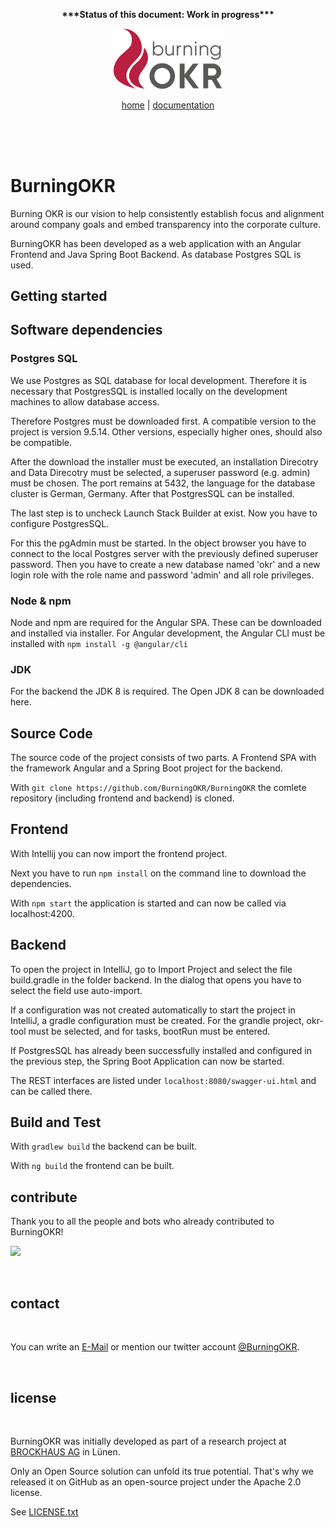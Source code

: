 <p align="center"><b> ***Status of this document: Work in progress*** </p></b>

<p align="center"><img src="/docs/ci/Logo_burningOKR_RGB_web.png" width="35%" height="35%" alt="Burning OKR"/></p>

<p align="center">
<a href="http://www.burningokr.org" target="_blank">home</a> | <a href="https://burning-okr.gitbook.io/burningokr" target="_blank">documentation</a> </a></p>
<br/><br/><br/>

# BurningOKR 
Burning OKR is our vision to help consistently establish focus and alignment around company goals and embed transparency into the corporate culture.

BurningOKR has been developed as a web application with an Angular Frontend and Java Spring Boot Backend. As database Postgres SQL is used. 


## Getting started

## Software dependencies

### Postgres SQL

We use Postgres as SQL database for local development. Therefore it is necessary that PostgresSQL is installed locally on the development machines to allow database access.

Therefore Postgres must be downloaded first. A compatible version to the project is version 9.5.14. Other versions, especially higher ones, should also be compatible.

After the download the installer must be executed, an installation Direcotry and Data Direcotry must be selected, a superuser password (e.g. admin) must be chosen. The port remains at 5432, the language for the database cluster is German, Germany. After that PostgresSQL can be installed.

The last step is to uncheck Launch Stack Builder at exist. Now you have to configure PostgresSQL.

For this the pgAdmin must be started. In the object browser you have to connect to the local Postgres server with the previously defined superuser password. Then you have to create a new database named 'okr' and a new login role with the role name and password 'admin' and all role privileges.



### Node & npm

Node and npm are required for the Angular SPA. These can be downloaded and installed via installer. For Angular development, the Angular CLI must be installed with `npm install -g @angular/cli`


### JDK

For the backend the JDK 8 is required. The Open JDK 8 can be downloaded here.

## Source Code

The source code of the project consists of two parts. A Frontend SPA with the framework Angular and a Spring Boot project for the backend.

With `git clone https://github.com/BurningOKR/BurningOKR` the comlete repository (including frontend and backend) is cloned.


## Frontend

With Intellij you can now import the frontend project.


Next you have to run `npm install` on the command line to download the dependencies. 


With `npm start` the application is started and can now be called via localhost:4200.


## Backend

To open the project in IntelliJ, go to Import Project and select the file build.gradle in the folder backend. In the dialog that opens you have to select the field use auto-import.

If a configuration was not created automatically to start the project in IntelliJ, a gradle configuration must be created. For the grandle project, okr-tool must be selected, and for tasks, bootRun must be entered.

If PostgresSQL has already been successfully installed and configured in the previous step, the Spring Boot Application can now be started.

The REST interfaces are listed under `localhost:8080/swagger-ui.html` and can be called there.

## Build and Test

With `gradlew build` the backend can be built.

With `ng build` the frontend can be built.


## contribute

Thank you to all the people and bots who already contributed to BurningOKR!

<!-- generate new contributor list.. https://contributors-img.firebaseapp.com/ -->
<a href="https://github.com/BurningOKR/BurningOKR/graphs/contributors"><img src="https://contributors-img.firebaseapp.com/image?repo=BurningOKR/BurningOKR"/>
</a>

<br/>


## contact
<br/>

You can write an [E-Mail](mailto:burningokr@brockhaus-ag.de) or mention our twitter account [@BurningOKR](https://twitter.com/BurningOkr).

<br/>

## license
<br/>

BurningOKR was initially developed as part of a research project at [BROCKHAUS AG](http://brockhaus-ag.de) in Lünen.

Only an Open Source solution can unfold its true potential. That's why we released it on GitHub as an open-source project under the Apache 2.0 license.

See [LICENSE.txt](LICENSE.txt)

